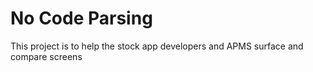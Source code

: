 # No Code Parsing

This project is to help the stock app developers and APMS surface and compare screens
